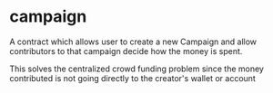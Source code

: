 # campaign
A contract which allows user to create a new Campaign and allow contributors to that campaign decide how the money is spent.

This solves the centralized crowd funding problem since the money contributed is not going directly to the creator's wallet or account
